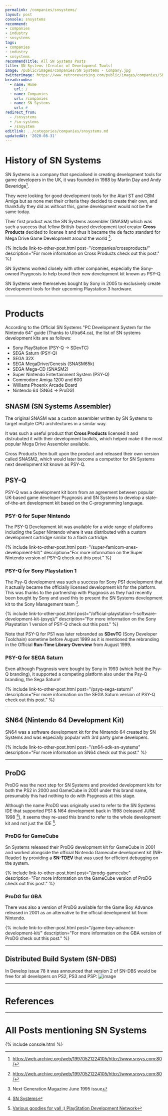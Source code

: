 ```yaml
---
permalink: /companies/snsystems/
layout: post
console: snsystems
recommend: 
- companies
- industry
- snsystems
tags:
- companies
- industry
- snsystems
recommendTitle: All SN Systems Posts
title: SN Systems (Creator of Development Tools)
image: /public/images/companies/SN Systems - Company.jpg
twitterimage: https://www.retroreversing.com/public/images/companies/SN Systems - Company.jpg
breadcrumbs:
  - name: Home
    url: /
  - name: Companies
    url: /companies
  - name: SN Systems
    url: #
redirect_from:
  - /snsystems
  - /sn-systems
  - /snsystem
editlink: ../categories/companies/snsystems.md
updatedAt: '2020-08-31'
---
```


# History of SN Systems
SN Systems is a company that specialised in creating development tools for game developers in the UK, it was founded in 1988 by Martin Day and Andy Beveridge[^1].

They were looking for good development tools for the Atari ST and CBM Amiga but as none met their criteria they decided to create their own, and thankfully they did as without this, game development would not be the same today.

Their first product was the SN Systems assembler (SNASM) which was such a success that fellow British-based development tool creator **Cross Products** decided to license it and thus it became the de facto standard for Mega Drive Game Development around the world [^1].

{% include link-to-other-post.html post="/companies/crossproducts/" description="For more information on Cross Products check out this post." %}

SN Systems worked closely with other companies, especially the Sony-owned Psygnosis to help brand their new development kit known as PSY-Q.

SN Systems were themselves bought by Sony in 2005 to exclusively create development tools for their upcoming Playstation 3 hardware. 

---
# Products

According to the Official SN Systems "PC Development System for the Nintendo 64" guide (Thanks to Ultra64.ca), the list of SN systems development kits are as follows:
* Sony PlayStation (PSY-Q -> SDevTC)
* SEGA Saturn (PSY-Q)
* SEGA 32X
* SEGA MegaDrive/Genesis (SNASM65k)
* SEGA Mega-CD (SNASM2)
* Super Nintendo Entertainment System (PSY-Q)
* Commodore Amiga 1200 and 600
* Williams Phoenix Arcade Board
* Nintendo 64 (SN64 -> ProDG)

## SNASM (SN Systems Assembler)
The original SNASM was a custom assembler written by SN Systems to target multple CPU architectures in a similar way. 

It was such a useful product that **Cross Products** licensed it and distrubuted it with their development toolkits, which helped make it the most popular Mega Drive Assembler available.

Cross Products then built upon the product and released their own version called SNASM2, which would later become a competitor for SN Systems next development kit known as PSY-Q.

## PSY-Q
PSY-Q was a development kit born from an agreement between popular UK-based game developer Psygnosis and SN Systems to develop a state-of-the-art development kit based on the C-programming language.

### PSY-Q for Super Nintendo
The PSY-Q Development kit was available for a wide range of platforms including the Super Nintendo where it was distributed with a custom development cartridge similar to a flash cartridge.

{% include link-to-other-post.html post="/super-famicom-snes-development-kit/" description="For more information on the Super Nintendo version of PSY-Q check out this post." %}

### PSY-Q for Sony Playstation 1
The Psy-Q development was such a success for Sony PS1 development that it actually became the officially licensed development kit for the platform. This was thanks to the partnership with Psygnosis as they had recently been bought by Sony and used this to present the SN Systems development kit to the Sony Management team [^2].

{% include link-to-other-post.html post="/official-playstation-1-software-development-kit-(psyq)/" description="For more information on the Sony Playstation 1 version of PSY-Q check out this post." %}

Note that PSY-Q for PS1 was later rebranded as **SDevTC** (Sony Developer Toolchain) sometime before August 1999 as it is mentioned the rebranding in the Official **Run-Time Library Overview** from August 1999.

### PSY-Q for SEGA Saturn
Even although Psygnosis were bought by Sony in 1993 (which held the Psy-Q branding), it supported a competing platform also under the Psy-Q branding, the Sega Saturn!

{% include link-to-other-post.html post="/psyq-sega-saturn/" description="For more information on the SEGA Saturn version of PSY-Q check out this post." %}

---
## SN64 (Nintendo 64 Development Kit)
SN64 was a software development kit for the Nintendo 64 created by SN Systems and was especially popular with 3rd party game developers.

{% include link-to-other-post.html post="/sn64-sdk-sn-systems" description="For more information on SN64 check out this post." %}

---
## ProDG
ProDG was the next step for SN Systems and provided development kits for both the PS2 in 2000 and GameCube in 2001 under this brand name, presumably this had nothing to do with Psygnosis at this stage.

Although the name ProDG was originally used to refer to the SN Systems IDE that supported PS1 & N64 development back in 1998 (released JUNE 1998 [^4]), it seems they re-used this brand to refer to the whole development kit and not just the IDE [^3].

### ProDG for GameCube
Sn Systems released their ProDG development kit for GameCube in 2001 and worked alongside the official Nintendo Gamecube development kit (NR-Reader) by providing a **SN-TDEV** that was used for efficient debugging on the system.

{% include link-to-other-post.html post="/prodg-gamecube" description="For more information on the GameCube version of ProDG check out this post." %}

### ProDG for GBA
There was also a version of ProDG available for the Game Boy Advance released in 2001 as an alternative to the official development kit from Nintendo.

{% include link-to-other-post.html post="/game-boy-advance-development-kit/" description="For more information on the GBA version of ProDG check out this post." %}

---
## Distributed Build System (SN-DBS)
In Develop issue 78 it was announced that version 2 of SN-DBS would be free for all developers on PS2, PS3 and PSP:
![image](https://github.com/user-attachments/assets/b75cb8d5-09b0-4db6-8651-a094fdac5de7)


---
# References
[^1]: https://web.archive.org/web/19970521224105/http://www.snsys.com:80/
[^2]: Next Generation Magazine June 1995 issue
[^3]: [Various goodies for yall :) PlayStation Development Network](http://www.psxdev.net/forum/viewtopic.php?t=1563)
[^4]: [SN Systems](https://web.archive.org/web/19980523231210/http://www.snsys.com/snsys/feature.asp?id=5)

---
# All Posts mentioning SN Systems
<div>

{% include console.html %}
</div>
